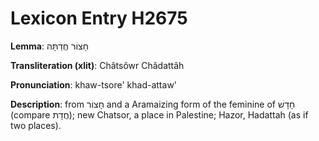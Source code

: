 # Lexicon Entry H2675

**Lemma**: חָצוֹר חֲדַתָּה

**Transliteration (xlit)**: Châtsôwr Chădattâh

**Pronunciation**: khaw-tsore' khad-attaw'

**Description**:
from חָצוֹר and a Aramaizing form of the feminine of חָדָשׁ (compare חֲדָת); new Chatsor, a place in Palestine; Hazor, Hadattah (as if two places).
